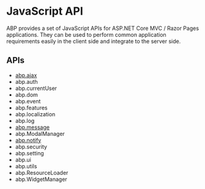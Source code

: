 # JavaScript API

ABP provides a set of JavaScript APIs for ASP.NET Core MVC / Razor Pages applications. They can be used to perform common application requirements easily in the client side and integrate to the server side.

## APIs

* [abp.ajax](Ajax.md)
* abp.auth
* abp.currentUser
* abp.dom
* abp.event
* abp.features
* abp.localization
* abp.log
* [abp.message](Message.md)
* abp.ModalManager
* [abp.notify](Notify.md)
* abp.security
* abp.setting
* abp.ui
* abp.utils
* abp.ResourceLoader
* abp.WidgetManager